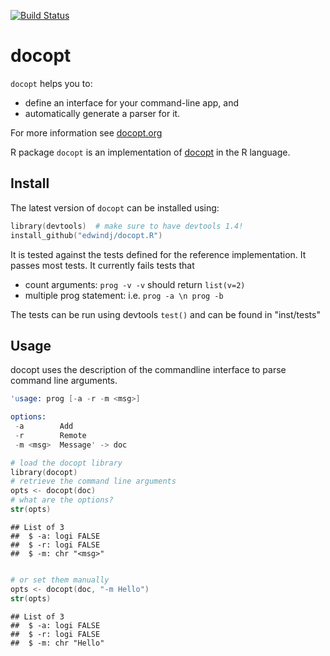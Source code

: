 [![Build Status](https://travis-ci.org/edwindj/docopt.R.svg?branch=master)](https://travis-ci.org/edwindj/docopt.R)

docopt
========================================================

`docopt` helps you to:

- define an interface for your command-line app, and
- automatically generate a parser for it.

For more information see [docopt.org](http://docopt.org)

R package `docopt` is an implementation of [docopt](http://docopt.org) in the R language.

Install
-------

The latest version of `docopt` can be installed using:

```S
library(devtools)  # make sure to have devtools 1.4!
install_github("edwindj/docopt.R")
```


It is tested against the tests defined for the reference implementation.
It passes most tests. It currently fails tests that 

- count arguments: `prog -v -v` should return `list(v=2)`
- multiple prog statement: i.e. `prog -a \n prog -b`

The tests can be run using devtools `test()` and can be found in "inst/tests"

Usage
-----

docopt uses the description of the commandline interface to parse command line
arguments.


```S
'usage: prog [-a -r -m <msg>]

options:
 -a        Add
 -r        Remote
 -m <msg>  Message' -> doc

# load the docopt library
library(docopt)
# retrieve the command line arguments
opts <- docopt(doc)
# what are the options?
str(opts)
```

```
## List of 3
##  $ -a: logi FALSE
##  $ -r: logi FALSE
##  $ -m: chr "<msg>"
```

```S

# or set them manually
opts <- docopt(doc, "-m Hello")
str(opts)
```

```
## List of 3
##  $ -a: logi FALSE
##  $ -r: logi FALSE
##  $ -m: chr "Hello"
```

